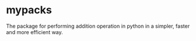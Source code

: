 # mypacks
The package for performing addition operation in python in a simpler, faster and more efficient way.
